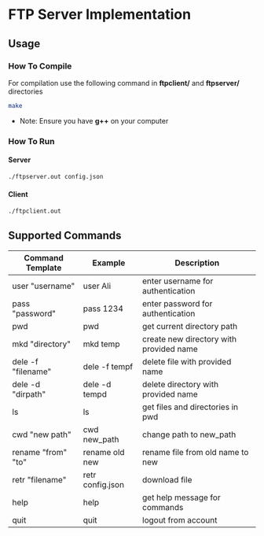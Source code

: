 # FTP Server Implementation

## Usage
### How To Compile
For compilation use the following command in __ftpclient/__ and __ftpserver/__ directories
```bash
make
```
* Note: Ensure you have __g++__ on your computer
### How To Run
#### Server
```bash
./ftpserver.out config.json
```
#### Client
```bash
./ftpclient.out
```
## Supported Commands
| Command Template    | Example          | Description                             |
| ------------------- | ---------------- | --------------------------------------- |
| user "username"     | user Ali         | enter username for authentication       |
| pass "password"     | pass 1234        | enter password for authentication       |
| pwd                 | pwd              | get current directory path              |
| mkd "directory"     | mkd temp         | create new directory with provided name |
| dele -f "filename"  | dele -f tempf    | delete file with provided name          |
| dele -d "dirpath"   | dele -d tempd    | delete directory with provided name     |
| ls                  | ls               | get files and directories in pwd        |
| cwd "new path"      | cwd new_path     | change path to new_path                 |
| rename "from" "to"  | rename old new   | rename file from old name to new        |
| retr "filename"     | retr config.json | download file                           |
| help                | help             | get help message for commands           |
| quit                | quit             | logout from account                     |


